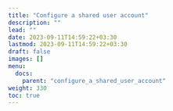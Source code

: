 ```yaml
---
title: "Configure a shared user account"
description: ""
lead: ""
date: 2023-09-11T14:59:22+03:30
lastmod: 2023-09-11T14:59:22+03:30
draft: false
images: []
menu:
  docs:
    parent: "configure_a_shared_user_account"
weight: 330
toc: true
---
```

